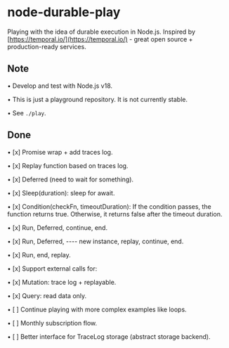 # node-durable-play

Playing with the idea of durable execution in Node.js. Inspired by [https://temporal.io/](https://temporal.io/) - great open source + production-ready services.

## Note

•  Develop and test with Node.js v18.

•  This is just a playground repository. It is not currently stable.

•  See `./play`.

## Done

•  [x] Promise wrap + add traces log.

•  [x] Replay function based on traces log.

•  [x] Deferred (need to wait for something).

•  [x] Sleep(duration): sleep for await.

•  [x] Condition(checkFn, timeoutDuration): If the condition passes, the function returns true. Otherwise, it returns false after the timeout duration.


•  [x] Run, Deferred, continue, end.

•  [x] Run, Deferred, ---- new instance, replay, continue, end.

•  [x] Run, end, replay.

•  [x] Support external calls for:

•  [x] Mutation: trace log + replayable.

•  [x] Query: read data only.

•  [ ] Continue playing with more complex examples like loops.

•  [ ] Monthly subscription flow.

•  [ ] Better interface for TraceLog storage (abstract storage backend).